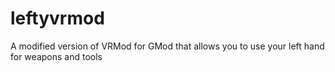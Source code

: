 # leftyvrmod
A modified version of VRMod for GMod that allows you to use your left hand for weapons and tools
